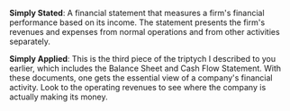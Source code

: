**Simply Stated**: A financial statement that measures a firm's financial performance based on its income. The statement presents the firm's revenues and expenses from normal operations and from other activities separately. 

**Simply Applied**: This is the third piece of the triptych I described to you earlier, which includes the Balance Sheet and Cash Flow Statement. With these documents, one gets the essential view of a company's financial activity. Look to the operating revenues to see where the company is actually making its money.
